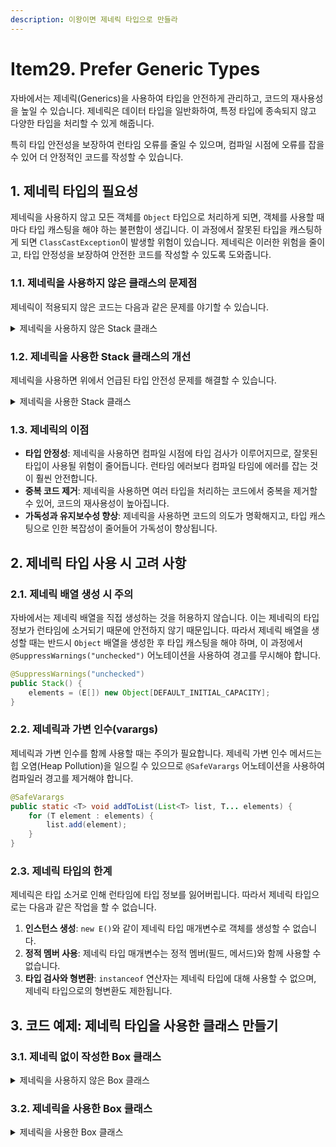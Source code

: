 ```yaml
---
description: 이왕이면 제네릭 타입으로 만들라
---
```


# Item29. Prefer Generic Types

자바에서는 제네릭(Generics)을 사용하여 타입을 안전하게 관리하고, 코드의 재사용성을 높일 수 있습니다. 제네릭은 데이터 타입을 일반화하여, 특정 타입에 종속되지 않고 다양한 타입을 처리할 수 있게 해줍니다.

특히 타입 안전성을 보장하여 런타임 오류를 줄일 수 있으며, 컴파일 시점에 오류를 잡을 수 있어 더 안정적인 코드를 작성할 수 있습니다.



## 1. 제네릭 타입의 필요성

제네릭을 사용하지 않고 모든 객체를 `Object` 타입으로 처리하게 되면, 객체를 사용할 때마다 타입 캐스팅을 해야 하는 불편함이 생깁니다. 이 과정에서 잘못된 타입을 캐스팅하게 되면 `ClassCastException`이 발생할 위험이 있습니다. 제네릭은 이러한 위험을 줄이고, 타입 안정성을 보장하여 안전한 코드를 작성할 수 있도록 도와줍니다.

### 1.1. 제네릭을 사용하지 않은 클래스의 문제점

제네릭이 적용되지 않은 코드는 다음과 같은 문제를 야기할 수 있습니다.&#x20;

<details>

<summary>제네릭을 사용하지 않은 Stack 클래스</summary>

```java
public class Stack {
    private Object[] elements;
    private int size = 0;
    private static final int DEFAULT_INITIAL_CAPACITY = 16;

    public Stack() {
        elements = new Object[DEFAULT_INITIAL_CAPACITY];
    }

    public void push(Object element) {
        ensureCapacity();
        elements[size++] = element;
    }

    public Object pop() {
        if (size == 0)
            throw new EmptyStackException();
        Object result = elements[--size];
        elements[size] = null; // 메모리 누수 방지
        return result;
    }

    private void ensureCapacity() {
        if (elements.length == size) {
            elements = Arrays.copyOf(elements, 2 * size + 1);
        }
    }
}
```

위 `Stack` 클래스는 모든 데이터를 `Object` 타입으로 처리합니다. 이 때문에 `pop()` 메서드를 사용할 때마다 반환된 객체를 원하는 타입으로 캐스팅해야 하고, 잘못된 타입으로 캐스팅할 경우 런타임 에러가 발생할 수 있습니다.

</details>

### 1.2. 제네릭을 사용한 Stack 클래스의 개선

제네릭을 사용하면 위에서 언급된 타입 안전성 문제를 해결할 수 있습니다.

<details>

<summary>제네릭을 사용한 Stack 클래스</summary>

```java
public class Stack<E> {  // E는 Element의 약자로 타입 매개변수
    private E[] elements;
    private int size = 0;
    private static final int DEFAULT_INITIAL_CAPACITY = 16;

    @SuppressWarnings("unchecked")
    public Stack() {
        elements = (E[]) new Object[DEFAULT_INITIAL_CAPACITY]; // 제네릭 배열 생성시 캐스팅 필요
    }

    public void push(E element) {
        ensureCapacity();
        elements[size++] = element;
    }

    public E pop() {
        if (size == 0)
            throw new EmptyStackException();
        E result = elements[--size];
        elements[size] = null; // 메모리 누수 방지
        return result;
    }

    private void ensureCapacity() {
        if (elements.length == size) {
            elements = Arrays.copyOf(elements, 2 * size + 1);
        }
    }
}
```

위 코드에서 `Stack<E>`는 제네릭 타입으로, `E`는 Stack이 저장할 요소의 타입을 나타냅니다. 제네릭을 사용함으로써 `Stack` 클래스는 모든 타입에 대해 안전하게 사용할 수 있으며, 잘못된 타입 캐스팅으로 인한 런타임 에러를 방지할 수 있습니다.

</details>

### 1.3. 제네릭의 이점

* **타입 안정성**: 제네릭을 사용하면 컴파일 시점에 타입 검사가 이루어지므로, 잘못된 타입이 사용될 위험이 줄어듭니다. 런타임 에러보다 컴파일 타임에 에러를 잡는 것이 훨씬 안전합니다.
* **중복 코드 제거**: 제네릭을 사용하면 여러 타입을 처리하는 코드에서 중복을 제거할 수 있어, 코드의 재사용성이 높아집니다.
* **가독성과 유지보수성 향상**: 제네릭을 사용하면 코드의 의도가 명확해지고, 타입 캐스팅으로 인한 복잡성이 줄어들어 가독성이 향상됩니다.



## 2. 제네릭 타입 사용 시 고려 사항

### 2.1. 제네릭 배열 생성 시 주의

자바에서는 제네릭 배열을 직접 생성하는 것을 허용하지 않습니다. 이는 제네릭의 타입 정보가 런타임에 소거되기 때문에 안전하지 않기 때문입니다. 따라서 제네릭 배열을 생성할 때는 반드시 `Object` 배열을 생성한 후 타입 캐스팅을 해야 하며, 이 과정에서 `@SuppressWarnings("unchecked")` 어노테이션을 사용하여 경고를 무시해야 합니다.

```java
@SuppressWarnings("unchecked")
public Stack() {
    elements = (E[]) new Object[DEFAULT_INITIAL_CAPACITY];
}
```

### 2.2. 제네릭과 가변 인수(varargs)

제네릭과 가변 인수를 함께 사용할 때는 주의가 필요합니다. 제네릭 가변 인수 메서드는 힙 오염(Heap Pollution)을 일으킬 수 있으므로 `@SafeVarargs` 어노테이션을 사용하여 컴파일러 경고를 제거해야 합니다.

```java
@SafeVarargs
public static <T> void addToList(List<T> list, T... elements) {
    for (T element : elements) {
        list.add(element);
    }
}
```

### 2.3. 제네릭 타입의 한계

제네릭은 타입 소거로 인해 런타임에 타입 정보를 잃어버립니다. 따라서 제네릭 타입으로는 다음과 같은 작업을 할 수 없습니다.

1. **인스턴스 생성**: `new E()`와 같이 제네릭 타입 매개변수로 객체를 생성할 수 없습니다.
2. **정적 멤버 사용**: 제네릭 타입 매개변수는 정적 멤버(필드, 메서드)와 함께 사용할 수 없습니다.
3. **타입 검사와 형변환**: `instanceof` 연산자는 제네릭 타입에 대해 사용할 수 없으며, 제네릭 타입으로의 형변환도 제한됩니다.



## 3. 코드 예제: 제네릭 타입을 사용한 클래스 만들기

### 3.1. 제네릭 없이 작성한 Box 클래스

<details>

<summary>제네릭을 사용하지 않은 Box 클래스</summary>

```java
public class Box {
    private Object object;

    public void set(Object object) {
        this.object = object;
    }

    public Object get() {
        return object;
    }
}
```

이 코드는 단순히 `Object` 타입을 사용하기 때문에 모든 종류의 데이터를 담을 수 있습니다.&#x20;

그러나 데이터를 가져올 때마다 타입을 캐스팅해야 하는 불편함이 있고, 잘못된 타입으로 캐스팅하면 런타임 오류가 발생할 수 있습니다.

</details>

### 3.2. 제네릭을 사용한 Box 클래스

<details>

<summary>제네릭을 사용한 Box 클래스</summary>

```java
public class Box<T> {  // T는 타입 매개변수로, 박스가 담을 타입을 의미
    private T t;

    public void set(T t) {
        this.t = t;
    }

    public T get() {
        return t;
    }
}
```

위 `Box<T>` 클래스는 제네릭을 사용하여 박스가 담을 타입을 `T`로 지정했습니다. 이렇게 하면 데이터를 담을 때와 가져올 때 타입이 보장되므로 타입 캐스팅이 필요 없고, 안전하게 사용할 수 있습니다.

```java
// 사용 예시
Box<Integer> integerBox = new Box<>();
integerBox.set(123);
Integer number = integerBox.get(); // 타입 캐스팅 없이 안전하게 사용 가능

Box<String> stringBox = new Box<>();
stringBox.set("Hello");
String text = stringBox.get(); // 역시 타입 캐스팅 없이 안전하게 사용 가능
```

이처럼 제네릭을 사용하면 타입 안전성을 보장하면서도 다양한 타입을 처리할 수 있어, 코드의 재사용성과 유지보수성이 크게 향상됩니다.

</details>

